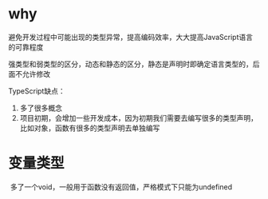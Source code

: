 # why

​	避免开发过程中可能出现的类型异常，提高编码效率，大大提高JavaScript语言的可靠程度

​	强类型和弱类型的区分，动态和静态的区分，静态是声明时即确定语言类型的，后面不允许修改

TypeScript缺点：

1. 多了很多概念
2. 项目初期，会增加一些开发成本，因为初期我们需要去编写很多的类型声明，比如对象，函数有很多的类型声明去单独编写

# 变量类型

​	多了一个void，一般用于函数没有返回值，严格模式下只能为undefined

















